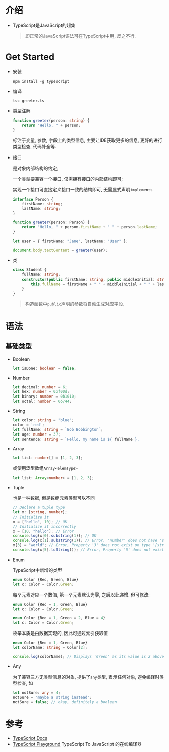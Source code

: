 # 介绍

* TypeScript是JavaScript的超集

  > 即正常的JavaScript语法可在TypeScript中用, 反之不行.

# Get Started

* 安装

  ```shell
  npm install -g typescript
  ```

* 编译

  ```shell
  tsc greeter.ts
  ```

* 类型注解

  ```typescript
  function greeter(person: string) {
      return "Hello, " + person;
  }
  ```

  标注于变量, 参数, 字段上的类型信息, 主要让IDE获取更多的信息, 更好的进行类型检查, 代码补全等.
  
* 接口

  是对象内部结构的约定; 

  一个类型要兼容一个接口, 仅需拥有接口的内部结构即可; 

  实现一个接口可直接定义接口一致的结构即可, 无需显式声明`implements`

  ```ts
  interface Person {
      firstName: string;
      lastName: string;
  }
  
  function greeter(person: Person) {
      return "Hello, " + person.firstName + " " + person.lastName;
  }
  
  let user = { firstName: "Jane", lastName: "User" };
  
  document.body.textContent = greeter(user);
  ```

* 类

  ```ts
  class Student {
      fullName: string;
      constructor(public firstName: string, public middleInitial: string, public lastName: string) {
          this.fullName = firstName + " " + middleInitial + " " + lastName;
      }
  }
  ```

  > 构造函数中`public`声明的参数将自动生成对应字段.

# 语法

## 基础类型

* Boolean

  ```ts
  let isDone: boolean = false;
  ```

* Number

  ```ts
  let decimal: number = 6;
  let hex: number = 0xf00d;
  let binary: number = 0b1010;
  let octal: number = 0o744;
  ```

* String

  ```ts
  let color: string = "blue";
  color = 'red';
  let fullName: string = `Bob Bobbington`;
  let age: number = 37;
  let sentence: string = `Hello, my name is ${ fullName }.
  ```

* Array

  ```ts
  let list: number[] = [1, 2, 3];
  ```

  或使用泛型数组`Array<elemType>`

  ```ts
  let list: Array<number> = [1, 2, 3];
  ```

* Tuple

  也是一种数据, 但是数组元素类型可以不同

  ```ts
  // Declare a tuple type
  let x: [string, number];
  // Initialize it
  x = ["hello", 10]; // OK
  // Initialize it incorrectly
  x = [10, "hello"]; // Error
  console.log(x[0].substring(1)); // OK
  console.log(x[1].substring(1)); // Error, 'number' does not have 'substring'
  x[3] = "world"; // Error, Property '3' does not exist on type '[string, number]'.
  console.log(x[5].toString()); // Error, Property '5' does not exist on type '[string, number]'.
  ```

* Enum

  TypeScript中新增的类型

  ```ts
  enum Color {Red, Green, Blue}
  let c: Color = Color.Green;
  ```

  每个元素对应一个数值, 第一个元素默认为零, 之后以此递增. 但可修改:

  ```ts
  enum Color {Red = 1, Green, Blue}
  let c: Color = Color.Green;
  ```

  ```ts
  enum Color {Red = 1, Green = 2, Blue = 4}
  let c: Color = Color.Green;
  ```

  枚举本质是由数据实现的, 因此可通过索引获取值

  ```ts
  enum Color {Red = 1, Green, Blue}
  let colorName: string = Color[2];
  
  console.log(colorName); // Displays 'Green' as its value is 2 above
  ```

* Any

  为了兼容三方无类型信息的对象, 提供了`any`类型, 表示任何对象, 避免编译时类型检查, 如

  ```ts
  let notSure: any = 4;
  notSure = "maybe a string instead";
  notSure = false; // okay, definitely a boolean
  ```

# 参考

* [TypeScript Docs](https://www.typescriptlang.org/docs/home.html)
* [TypeScript Playground](https://www.typescriptlang.org/play/index.html#) TypeScript To JavaScript 的在线编译器

